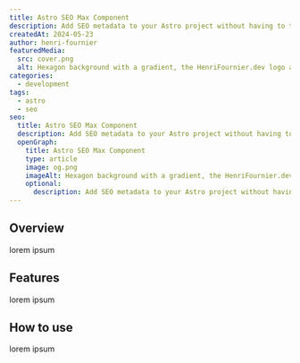 ```yaml
---
title: Astro SEO Max Component
description: Add SEO metadata to your Astro project without having to think about `<meta>` tags. Just enter the metadata into a type-safe prop in the frontmatter.
createdAt: 2024-05-23
author: henri-fournier
featuredMedia:
  src: cover.png
  alt: Hexagon background with a gradient, the HenriFournier.dev logo and the title of the post
categories:
  - development
tags:
  - astro
  - seo
seo:
  title: Astro SEO Max Component
  description: Add SEO metadata to your Astro project without having to think about `<meta>` tags. Just enter the metadata into a type-safe prop in the frontmatter.
  openGraph:
    title: Astro SEO Max Component
    type: article
    image: og.png
    imageAlt: Hexagon background with a gradient, the HenriFournier.dev logo and the title of the post
    optional:
      description: Add SEO metadata to your Astro project without having to think about `<meta>` tags. Just enter the metadata into a type-safe prop in the frontmatter.
---
```


## Overview

lorem ipsum

## Features

lorem ipsum

## How to use

lorem ipsum
